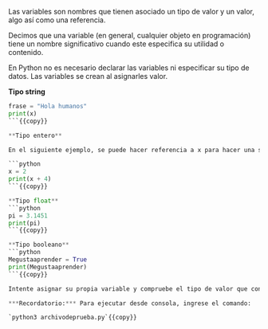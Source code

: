 
Las variables son nombres que tienen asociado un tipo de valor y un valor, algo así como una referencia.

Decimos que una variable (en general, cualquier objeto en programación) tiene un nombre significativo cuando este especifica su utilidad o contenido.

En Python no es necesario declarar las variables ni especificar su tipo de datos. Las variables se crean al asignarles valor.

**Tipo string** 

```python
frase = "Hola humanos"
print(x)
```{{copy}}

**Tipo entero**   

En el siguiente ejemplo, se puede hacer referencia a x para hacer una suma, sin especificar su valor explícitamente:

```python
x = 2
print(x + 4)
```{{copy}}

**Tipo float** 
```python
pi = 3.1451
print(pi)
```{{copy}}

**Tipo booleano** 
```python
Megustaaprender = True
print(Megustaaprender)
```{{copy}}

Intente asignar su propia variable y compruebe el tipo de valor que contiene usando type()

***Recordatorio:*** Para ejecutar desde consola, ingrese el comando:

`python3 archivodeprueba.py`{{copy}}

